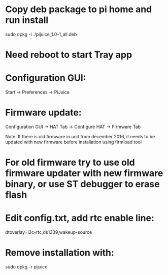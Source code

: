 # Copy deb package to pi home and run install
sudo dpkg -i ./pijuice_1.0-1_all.deb

# Need reboot to start Tray app

# Configuration GUI:
Start -> Preferences -> PiJuice

# Firmware update:
Configuration GUI -> HAT Tab -> Configure HAT -> Firmware Tab

Note: If there is old firmware in unit from december 2016, it needs to be updated with new firmware before installation using firmload tool

# For old firmware try to use old firmware updater with new firmware binary, or use ST debugger to erase flash

# Edit config.txt, add rtc enable line:
dtoverlay=i2c-rtc,ds1339,wakeup-source

# Remove installation with:
sudo dpkg -r pijuice
